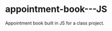 # appointment-book---JS
Appointment book built in JS for a class project.

<script>
				
		var object1 = {};
		object1.firstName = "Stephen";
		object1.lastName = "Adams";
		object1.email = "contact@me.com";
		object1.time = new Date(10,15,1997,13);
		
		var object2 = {};
		object2.firstName = "Billy";
		object2.lastName = "Mills";
		object2.email = "like@me.com";
		object2.time = new Date(11,21,1998,15);
		
		var object3 = {};
		object3.firstName = "Mike";
		object3.lastName = "Smith";
		object3.email = "dontcall@me.com";
		object3.time = new Date(9,14,1999,14);
		
		var booking =[
		object1,
		object2,
		object3
		];
		
		function listAppointments(apptArray) {
		for(i = 0; i <apptArray.length; i++) {	
		printAppointment(apptArray[i]);
			}
		}
		window.onload=listAppointments(pastAppt),listAppointments(futureAppt);
		
		var pastAppt = [];
		var futureAppt = [];
						 
		function takeSingleInfo(parameter1) {
        var parameterSplit = parameter1.split(",");
		var newObjectName = {}
		newObjectName.firstName = parameterSplit[0];
		newObjectName.lastName = parameterSplit[1];
		newObjectName.email = parameterSplit[2];
		newObjectName.time = new Date(parameterSplit[3]);
		
		var nameExp = new RegExp("\[^a-z,A-Z]");
		var emailExp = new RegExp("\[@,.]");
		var firstTest = nameExp.test(newObjectName.firstName);
		var lastTest;
		var emailTest;
		var timeTest;
		
		if (firstTest == true){
			alert("The first name is not valid. Please retype. ");
			}
			else {
				lastTest == nameExp.test(newObjectName.lastName);
			}
			if (lastTest == true){
			alert("The last name is not valid. Please retype. ");	
			}
			else {
				emailTest == emailExp.test(newObjectName.email);
			}
			if (emailTest == true){
			alert("This email is invalid. Please retype. ");
			}

      /* Stuck here. Not sure how to proceed. HELP!
          If it does, check to see if the time property of the object is set to before the current date and time.
          If it is, add the object to the the past appointments array.
          If it is not, add the object to the future appointments array.*/

			/*else {
			timeTest = ;
			}
			if (timeTest < true){
			.splice("The time is invalid. Please retype. ");
			}*/
		}
		
		
		function printAppointment (appointment) {
			takeSingleInfo(appointment);
			document.write(
			'You have an appointment with <a href="mailto:' + appointment.email+'">' + appointment.firstName + ' ' + appointment.lastName + '</a>  at '
			 + appointment.time.toTimeString() + '<br/>');
		}
		
		
		</script>

